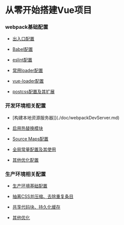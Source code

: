 
从零开始搭建Vue项目
======

### webpack基础配置

- [出入口配置](./doc/webpack基础配置.md)

- [Babel配置](./doc/Babel使用.md)

- [eslint配置](./doc/配置eslint.md)

- [常用loader配置](./doc/常用loader配置.md)

- [vue-loader配置](./doc/vue-loader配置.md)

- [postcss配置及其扩展](./doc/postcss配置及其扩展.md)

### 开发环境相关配置

- [构建本地资源服务器]](./doc/webpackDevServer.md)

- [启用热替换模块](./doc/启用热替换模块.md)

- [Source Maps配置](./doc/SourceMaps.md)

- [全局常量配置及其使用](./doc/全局常量配置及其使用.md)

- [其他优化配置](./doc/其他优化配置.md)

### 生产环境相关配置

- [生产环境基础配置](./doc/生产环境webpack基础配置.md)

- [抽离CSS并压缩、去除重复条目](./doc/抽离CSS.md)

- [共享代码块、持久化缓存](./doc/提取chunks之间共享的通用模块.md)

- [其他优化](./生产环境优化配置.md)


